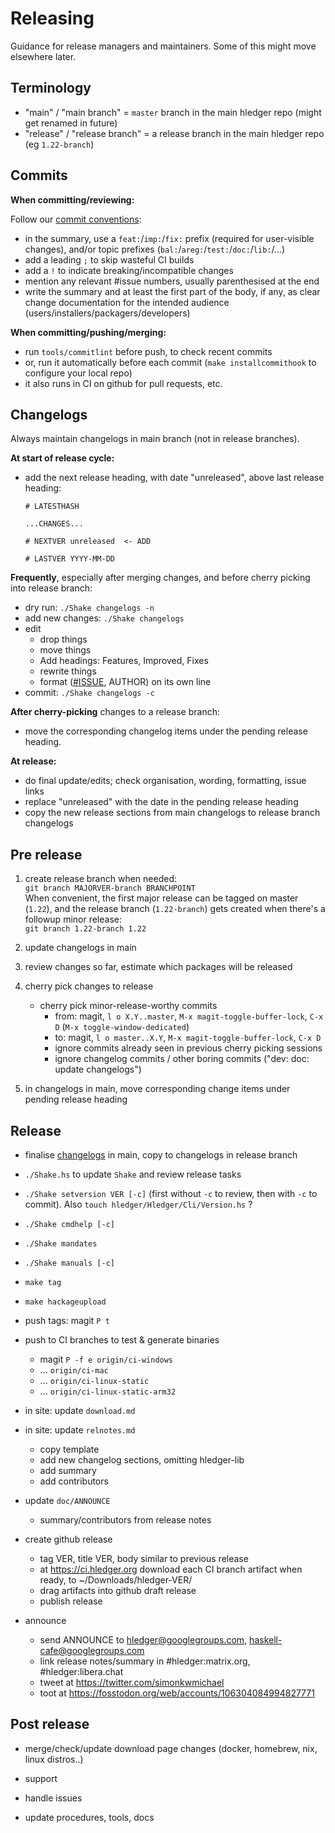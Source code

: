 # Releasing

Guidance for release managers and maintainers.
Some of this might move elsewhere later.

## Terminology

- "main" / "main branch" = `master` branch in the main hledger repo (might get renamed in future)
- "release" / "release branch" = a release branch in the main hledger repo (eg `1.22-branch`)

## Commits

**When committing/reviewing:**

Follow our [commit conventions](CONTRIBUTING.html#commit-messages):
- in the summary, use a `feat:`/`imp:`/`fix:` prefix (required for user-visible changes),
  and/or topic prefixes (`bal:`/`areg:`/`test:`/`doc:`/`lib:`/...)
- add a leading `;` to skip wasteful CI builds
- add a `!` to indicate breaking/incompatible changes
- mention any relevant #issue numbers, usually parenthesised at the end
- write the summary and at least the first part of the body, if any,
  as clear change documentation for the intended audience 
  (users/installers/packagers/developers)

**When committing/pushing/merging:**
- run `tools/commitlint` before push, to check recent commits
- or, run it automatically before each commit (`make installcommithook` to configure your local repo)
- it also runs in CI on github for pull requests, etc.

## Changelogs

Always maintain changelogs in main branch (not in release branches).

**At start of release cycle:**
- add the next release heading, with date "unreleased", above last release heading:

    ```
    # LATESTHASH

    ...CHANGES...

    # NEXTVER unreleased  <- ADD

    # LASTVER YYYY-MM-DD
    ```

**Frequently**, especially after merging changes, and before cherry picking into release branch:

- dry run: `./Shake changelogs -n`
- add new changes: `./Shake changelogs`
- edit
  - drop things
  - move things
  - Add headings: Features, Improved, Fixes
  - rewrite things
  - format ([#ISSUE](https://github.com/simonmichael/hledger/issues/), AUTHOR) on its own line
- commit: `./Shake changelogs -c`

**After cherry-picking** changes to a release branch:
- move the corresponding changelog items under the pending release heading.

**At release:**

- do final update/edits; check organisation, wording, formatting, issue links
- replace "unreleased" with the date in the pending release heading
- copy the new release sections from main changelogs to release branch changelogs

## Pre release

1. create release branch when needed:\
  `git branch MAJORVER-branch BRANCHPOINT`\
   When convenient, the first major release can be tagged on master (`1.22`),
   and the release branch (`1.22-branch`) gets created when there's a followup minor release:\
  `git branch 1.22-branch 1.22`

1. update changelogs in main

1. review changes so far, estimate which packages will be released

1. cherry pick changes to release
    - cherry pick minor-release-worthy commits 
        - from: magit, `l o X.Y..master`, `M-x magit-toggle-buffer-lock`, `C-x D`
            (`M-x toggle-window-dedicated`)
        - to: magit, `l o master..X.Y`, `M-x magit-toggle-buffer-lock`, `C-x D`
        - ignore commits already seen in previous cherry picking sessions
        - ignore changelog commits / other boring commits 
          ("dev: doc: update changelogs")

1. in changelogs in main, move corresponding change items under pending release heading

## Release

- finalise [changelogs](#changelogs) in main,
  copy to changelogs in release branch

- `./Shake.hs` to update `Shake` and review release tasks

- `./Shake setversion VER [-c]` (first without `-c` to review, then with `-c` to commit).
  Also `touch hledger/Hledger/Cli/Version.hs` ?

- `./Shake cmdhelp [-c]`

- `./Shake mandates`

- `./Shake manuals [-c]`

- `make tag`

- `make hackageupload`

- push tags: magit `P t`

- push to CI branches to test & generate binaries
  - magit `P -f e origin/ci-windows`
  - ... `origin/ci-mac`
  - ... `origin/ci-linux-static`
  - ... `origin/ci-linux-static-arm32`

- in site: update `download.md`

- in site: update `relnotes.md`
  - copy template
  - add new changelog sections, omitting hledger-lib
  - add summary
  - add contributors

- update `doc/ANNOUNCE`
  - summary/contributors from release notes

- create github release
  - tag VER, title VER, body similar to previous release
  - at https://ci.hledger.org download each CI branch artifact when ready, to ~/Downloads/hledger-VER/
  - drag artifacts into github draft release
  - publish release

- announce
  - send ANNOUNCE to hledger@googlegroups.com, haskell-cafe@googlegroups.com
  - link release notes/summary in #hledger:matrix.org, #hledger:libera.chat
  - tweet at https://twitter.com/simonkwmichael
  - toot at https://fosstodon.org/web/accounts/106304084994827771

## Post release

- merge/check/update download page changes (docker, homebrew, nix, linux distros..)

- support

- handle issues

- update procedures, tools, docs
